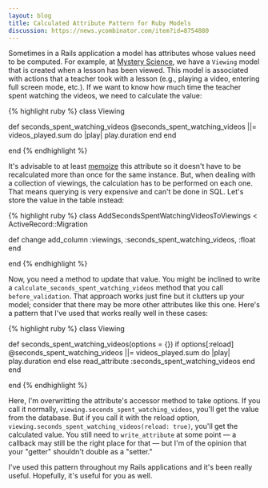```yaml
---
layout: blog
title: Calculated Attribute Pattern for Ruby Models
discussion: https://news.ycombinator.com/item?id=8754880
---
```


Sometimes in a Rails application a model has attributes whose values need to be computed. For example, at [Mystery Science][1], we have a `Viewing` model that is created when a lesson has been viewed. This model is associated with actions that a teacher took with a lesson (e.g., playing a video, entering full screen mode, etc.). If we want to know how much time the teacher spent watching the videos, we need to calculate the value:

{% highlight ruby %}
class Viewing

  def seconds_spent_watching_videos
    @seconds_spent_watching_videos ||= videos_played.sum do |play|
      play.duration
    end
  end

end
{% endhighlight %}

It's advisable to at least [memoize][2] this attribute so it doesn't have to be recalculated more than once for the same instance. But, when dealing with a collection of viewings, the calculation has to be performed on each one. That means querying is very expensive and can't be done in SQL. Let's store the value in the table instead:

{% highlight ruby %}
class AddSecondsSpentWatchingVideosToViewings < ActiveRecord::Migration

  def change
    add_column :viewings, :seconds_spent_watching_videos, :float
  end

end
{% endhighlight %}

Now, you need a method to update that value. You might be inclined to write a `calculate_seconds_spent_watching_videos` method that you call `before_validation`. That approach works just fine but it clutters up your model; consider that there may be more other attributes like this one. Here's a pattern that I've used that works really well in these cases:

{% highlight ruby %}
class Viewing

  def seconds_spent_watching_videos(options = {})
    if options[:reload]
      @seconds_spent_watching_videos ||= videos_played.sum do |play|
        play.duration
      end
    else
      read_attribute :seconds_spent_watching_videos
    end
  end

end
{% endhighlight %}

Here, I'm overwritting the attribute's accessor method to take options. If you call it normally, `viewing.seconds_spent_watching_videos`, you'll get the value from the database. But if you call it with the reload option, `viewing.seconds_spent_watching_videos(reload: true)`, you'll get the calculated value. You still need to `write_attribute` at some point — a callback may still be the right place for that — but I'm of the opinion that your "getter" shouldn't double as a "setter."

I've used this pattern throughout my Rails applications and it's been really useful. Hopefully, it's useful for you as well.

[1]: http://mysteryscience.com
[2]: http://www.justinweiss.com/blog/2014/07/28/4-simple-memoization-patterns-in-ruby-and-one-gem/
